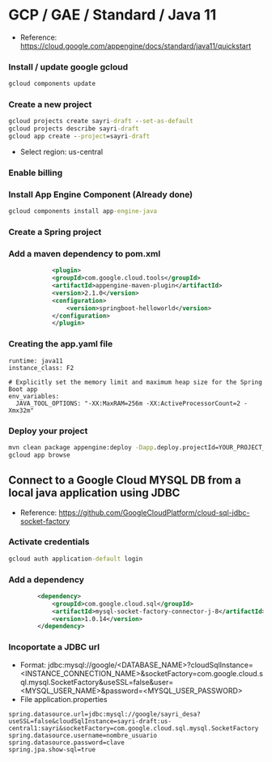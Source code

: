 # GCP / GAE / Standard / Java 11

* Reference: https://cloud.google.com/appengine/docs/standard/java11/quickstart

### Install / update google gcloud
```cmd
gcloud components update
```

### Create a new project
```cmd
gcloud projects create sayri-draft --set-as-default
gcloud projects describe sayri-draft
gcloud app create --project=sayri-draft
```
* Select region: us-central

### Enable billing


### Install App Engine Component (Already done)

```cmd
gcloud components install app-engine-java
```
### Create a Spring project

### Add a maven dependency to pom.xml
```xml
            <plugin>
            <groupId>com.google.cloud.tools</groupId>
            <artifactId>appengine-maven-plugin</artifactId>
            <version>2.1.0</version>
            <configuration>
                <version>springboot-helloworld</version>
            </configuration>
            </plugin>
```
### Creating the app.yaml file
```
runtime: java11
instance_class: F2

# Explicitly set the memory limit and maximum heap size for the Spring Boot app
env_variables:
  JAVA_TOOL_OPTIONS: "-XX:MaxRAM=256m -XX:ActiveProcessorCount=2 -Xmx32m"
```

### Deploy your project

```cmd
mvn clean package appengine:deploy -Dapp.deploy.projectId=YOUR_PROJECT_ID
gcloud app browse
```

## Connect to a Google Cloud MYSQL DB from a local java application using JDBC
* Reference: https://github.com/GoogleCloudPlatform/cloud-sql-jdbc-socket-factory

### Activate credentials
```cmd
gcloud auth application-default login
```

### Add a dependency
```xml
	    <dependency>
		    <groupId>com.google.cloud.sql</groupId>
		    <artifactId>mysql-socket-factory-connector-j-8</artifactId>
		    <version>1.0.14</version>
		</dependency>
```
### Incoportate a JDBC url
* Format: jdbc:mysql://google/<DATABASE_NAME>?cloudSqlInstance=<INSTANCE_CONNECTION_NAME>&socketFactory=com.google.cloud.sql.mysql.SocketFactory&useSSL=false&user=<MYSQL_USER_NAME>&password=<MYSQL_USER_PASSWORD>
* File application.properties
```
spring.datasource.url=jdbc:mysql://google/sayri_desa?useSSL=false&cloudSqlInstance=sayri-draft:us-central1:sayri&socketFactory=com.google.cloud.sql.mysql.SocketFactory
spring.datasource.username=nombre_usuario
spring.datasource.password=clave
spring.jpa.show-sql=true
```
